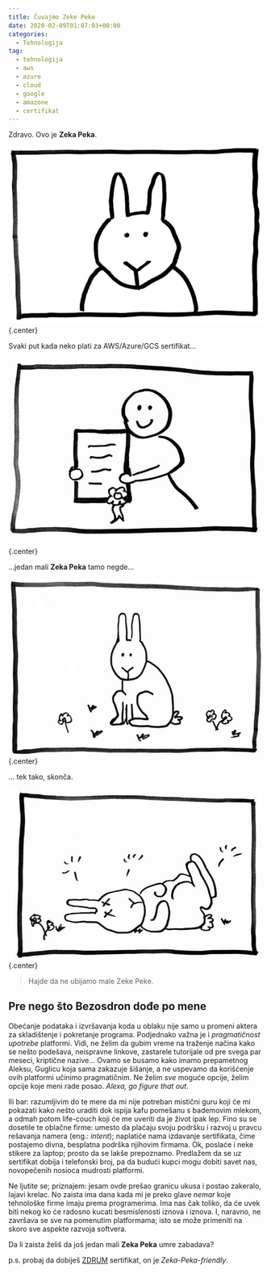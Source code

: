 ```yaml
---
title: Čuvajmo Zeke Peke
date: 2020-02-09T01:07:03+00:00
categories:
  - Tehnologija
tag:
  - tehnologija
  - aws
  - azure
  - cloud
  - google
  - amazone
  - certifikat
---
```


Zdravo. Ovo je **Zeka Peka**.

![](zekapeka1.jpg)
{.center}

Svaki put kada neko plati za AWS/Azure/GCS sertifikat...

![](zekapeka2.jpg)
{.center}

...jedan mali **Zeka Peka** tamo negde...

![](zekapeka3.jpg)
{.center}

... tek tako, skonča.

![](zekapeka4.jpg)
{.center}


> Hajde da ne ubijamo male Zeke Peke.


## Pre nego što Bezosdron dođe po mene

Obećanje podataka i izvršavanja koda u oblaku nije samo u promeni aktera za skladištenje i pokretanje programa. Podjednako važna je i _pragmatičnost upotrebe_ platformi. Vidi, ne želim da gubim vreme na traženje načina kako se nešto podešava, neispravne linkove, zastarele tutorijale od pre svega par meseci, kriptične nazive... Ovamo se busamo kako imamo prepametnog Aleksu, Guglicu koja sama zakazuje šišanje, a ne uspevamo da korišćenje ovih platformi učinimo pragmatičnim. Ne želim _sve_ moguće opcije, želim opcije koje meni rade posao. _Alexa, go figure that out_.

Ili bar: razumljivim do te mere da mi nije potreban mistični guru koji će mi pokazati kako nešto uraditi dok ispija kafu pomešanu s bademovim mlekom, a odmah potom life-couch koji će me uveriti da je život ipak lep. Fino su se dosetile te oblačne firme: umesto da plaćaju svoju podršku i razvoj u pravcu rešavanja namera (eng.: _intent_); naplatiće nama izdavanje sertifikata, čime postajemo divna, besplatna podrška njihovim firmama. Ok, poslaće i neke stikere za laptop; prosto da se lakše prepoznamo. Predlažem da se uz sertifikat dobija i telefonski broj, pa da budući kupci mogu dobiti savet nas, novopečenih nosioca mudrosti platformi.

Ne ljutite se; priznajem: jesam ovde prešao granicu ukusa i postao zakeralo, lajavi krelac. No zaista ima dana kada mi je preko glave _nemar_ koje tehnološke firme imaju prema programerima. Ima nas čak toliko, da će uvek biti nekog ko će radosno kucati besmislenosti iznova i iznova. I, naravno, ne završava se sve na pomenutim platformama; isto se može primeniti na skoro sve aspekte razvoja softvera.

Da li zaista želiš da još jedan mali **Zeka Peka** umre zabadava?

p.s. probaj da dobiješ [ZDRUM](https://zdrum.work/certificate/) sertifikat, on je _Zeka-Peka-friendly_.
